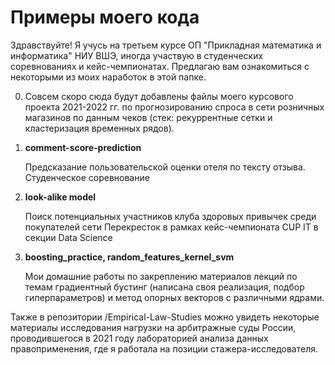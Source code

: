# Примеры моего кода

Здравствуйте! Я учусь на третьем курсе ОП "Прикладная математика и информатика" НИУ ВШЭ, иногда участвую в студенческих соревнованиях и кейс-чемпионатах. Предлагаю вам ознакомиться с некоторыми из моих наработок в этой папке.

0. Совсем скоро сюда будут добавлены файлы моего курсового проекта 2021-2022 гг. по прогнозированию спроса в сети розничных магазинов по данным чеков (стек: рекуррентные сетки и кластеризация временных рядов).

1. **comment-score-prediction**

    Предсказание пользовательской оценки отеля по тексту отзыва. Студенческое соревнование

2. **look-alike model**
 
    Поиск потенциальных участников клуба здоровых привычек среди покупателей сети Перекресток в рамках кейс-чемпионата CUP IT в секции Data Science 

3. **boosting_practice, random_features_kernel_svm**

    Мои домашние работы по закреплению материалов лекций по темам градиентный бустинг (написана своя реализация, подбор гиперпараметров) и метод опорных векторов с различными ядрами.

Также в репозитории /Empirical-Law-Studies можно увидеть некоторые материалы исследования нагрузки на арбитражные суды России, проводившегося в 2021 году лабораторией анализа данных правоприменения, где я работала на позиции стажера-исследователя. 
